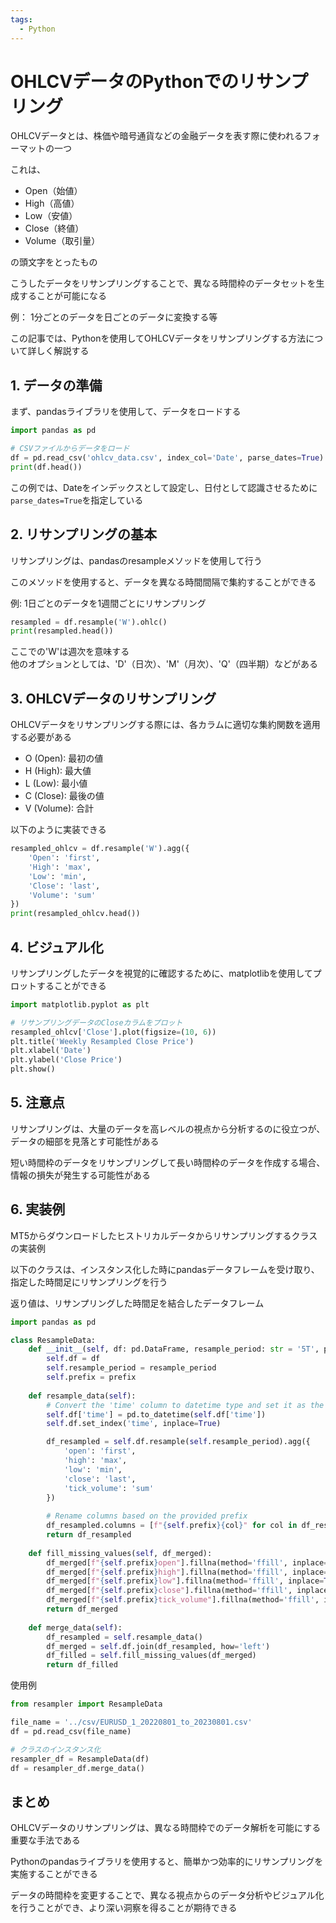 ```yaml
---
tags:
  - Python
---
```


# OHLCVデータのPythonでのリサンプリング

OHLCVデータとは、株価や暗号通貨などの金融データを表す際に使われるフォーマットの一つ

これは、

- Open（始値）
- High（高値）
- Low（安値）
- Close（終値）
- Volume（取引量）

の頭文字をとったもの

こうしたデータをリサンプリングすることで、異なる時間枠のデータセットを生成することが可能になる

例： 1分ごとのデータを日ごとのデータに変換する等

この記事では、Pythonを使用してOHLCVデータをリサンプリングする方法について詳しく解説する

## 1. データの準備

まず、pandasライブラリを使用して、データをロードする

```py
import pandas as pd

# CSVファイルからデータをロード
df = pd.read_csv('ohlcv_data.csv', index_col='Date', parse_dates=True)
print(df.head())
```

この例では、Dateをインデックスとして設定し、日付として認識させるために`parse_dates=True`を指定している

## 2. リサンプリングの基本

リサンプリングは、pandasのresampleメソッドを使用して行う

このメソッドを使用すると、データを異なる時間間隔で集約することができる


例: 1日ごとのデータを1週間ごとにリサンプリング
```py
resampled = df.resample('W').ohlc()
print(resampled.head())
```

ここでの'W'は週次を意味する<br>
他のオプションとしては、'D'（日次）、'M'（月次）、'Q'（四半期）などがある

## 3. OHLCVデータのリサンプリング

OHLCVデータをリサンプリングする際には、各カラムに適切な集約関数を適用する必要がある

- O (Open): 最初の値
- H (High): 最大値
- L (Low): 最小値
- C (Close): 最後の値
- V (Volume): 合計

以下のように実装できる


```py
resampled_ohlcv = df.resample('W').agg({
    'Open': 'first',
    'High': 'max',
    'Low': 'min',
    'Close': 'last',
    'Volume': 'sum'
})
print(resampled_ohlcv.head())
```

## 4. ビジュアル化

リサンプリングしたデータを視覚的に確認するために、matplotlibを使用してプロットすることができる

```py
import matplotlib.pyplot as plt

# リサンプリングデータのCloseカラムをプロット
resampled_ohlcv['Close'].plot(figsize=(10, 6))
plt.title('Weekly Resampled Close Price')
plt.xlabel('Date')
plt.ylabel('Close Price')
plt.show()
```

## 5. 注意点

リサンプリングは、大量のデータを高レベルの視点から分析するのに役立つが、データの細部を見落とす可能性がある

短い時間枠のデータをリサンプリングして長い時間枠のデータを作成する場合、情報の損失が発生する可能性がある

## 6. 実装例
MT5からダウンロードしたヒストリカルデータからリサンプリングするクラスの実装例

以下のクラスは、インスタンス化した時にpandasデータフレームを受け取り、指定した時間足にリサンプリングを行う

返り値は、リサンプリングした時間足を結合したデータフレーム

```py
import pandas as pd

class ResampleData:
    def __init__(self, df: pd.DataFrame, resample_period: str = '5T', prefix: str = '5min_'):
        self.df = df
        self.resample_period = resample_period
        self.prefix = prefix
        
    def resample_data(self):
        # Convert the 'time' column to datetime type and set it as the index
        self.df['time'] = pd.to_datetime(self.df['time'])
        self.df.set_index('time', inplace=True)

        df_resampled = self.df.resample(self.resample_period).agg({
            'open': 'first',
            'high': 'max',
            'low': 'min',
            'close': 'last',
            'tick_volume': 'sum'
        })
        
        # Rename columns based on the provided prefix
        df_resampled.columns = [f"{self.prefix}{col}" for col in df_resampled.columns]
        return df_resampled
    
    def fill_missing_values(self, df_merged):
        df_merged[f"{self.prefix}open"].fillna(method='ffill', inplace=True)
        df_merged[f"{self.prefix}high"].fillna(method='ffill', inplace=True)
        df_merged[f"{self.prefix}low"].fillna(method='ffill', inplace=True)
        df_merged[f"{self.prefix}close"].fillna(method='ffill', inplace=True)
        df_merged[f"{self.prefix}tick_volume"].fillna(method='ffill', inplace=True)
        return df_merged
    
    def merge_data(self):
        df_resampled = self.resample_data()
        df_merged = self.df.join(df_resampled, how='left')
        df_filled = self.fill_missing_values(df_merged)
        return df_filled
```

使用例
```py
from resampler import ResampleData

file_name = '../csv/EURUSD_1_20220801_to_20230801.csv'
df = pd.read_csv(file_name)

# クラスのインスタンス化
resampler_df = ResampleData(df)
df = resampler_df.merge_data()
```

## まとめ

OHLCVデータのリサンプリングは、異なる時間枠でのデータ解析を可能にする重要な手法である

Pythonのpandasライブラリを使用すると、簡単かつ効率的にリサンプリングを実施することができる

データの時間枠を変更することで、異なる視点からのデータ分析やビジュアル化を行うことができ、より深い洞察を得ることが期待できる

